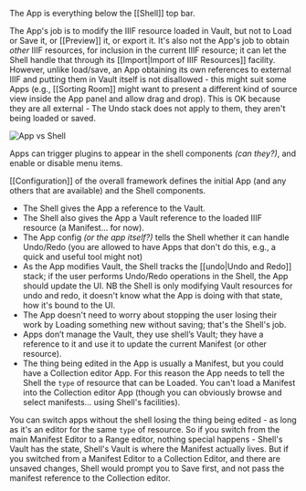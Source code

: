 The App is everything below the [[Shell]] top bar.

The App's job is to modify the IIIF resource loaded in Vault, but not to Load or Save it, or [[Preview]] it, or export it.
It's also not the App's job to obtain _other_ IIIF resources, for inclusion in the current IIIF resource; it can let the Shell handle that through its [[Import|Import of IIIF Resources]] facility.
However, unlike load/save, an App obtaining its own references to external IIIF and putting them in Vault itself is not disallowed - this might suit some Apps (e.g., [[Sorting Room]] might want to present a different kind of source view inside the App panel and allow drag and drop). This is OK because they are all external - The Undo stack does not apply to them, they aren't being loaded or saved.

![App vs Shell](https://user-images.githubusercontent.com/1443575/151580517-d69ee3dd-c6b8-4814-8d67-923b3130836e.png)

Apps can trigger plugins to appear in the shell components _(can they?)_, and enable or disable menu items.

[[Configuration]] of the overall framework defines the initial App (and any others that are available) and the Shell components.

 - The Shell gives the App a reference to the Vault.
 - The Shell also gives the App a Vault reference to the loaded IIIF resource (a Manifest... for now).
 - The App config _(or the app itself?)_ tells the Shell whether it can handle Undo/Redo (you are allowed to have Apps that don't do this, e.g., a quick and useful tool might not)
 - As the App modifies Vault, the Shell tracks the [[undo|Undo and Redo]] stack; if the user performs Undo/Redo operations in the Shell, the App should update the UI. NB the Shell is only modifying Vault resources for undo and redo, it doesn't know what the App is doing with that state, how it's bound to the UI.
 - The App doesn't need to worry about stopping the user losing their work by Loading something new without saving; that's the Shell's job.
 - Apps don’t manage the Vault, they use shell’s Vault; they have a reference to it and use it to update the current Manifest (or other resource).
 - The thing being edited in the App is usually a Manifest, but you could have a Collection editor App. For this reason the App needs to tell the Shell the `type` of resource that can be Loaded. You can't load a Manifest into the Collection editor App (though you can obviously browse and select manifests... using Shell's facilities).

You can switch apps without the shell losing the thing being edited - as long as it's an editor for the same `type` of resource. So if you switch from the main Manifest Editor to a Range editor, nothing special happens - Shell's Vault has the state, Shell's Vault is where the Manifest actually lives. But if you switched from a Manifest Editor to a Collection Editor, and there are unsaved changes, Shell would prompt you to Save first, and not pass the manifest reference to the Collection editor.

